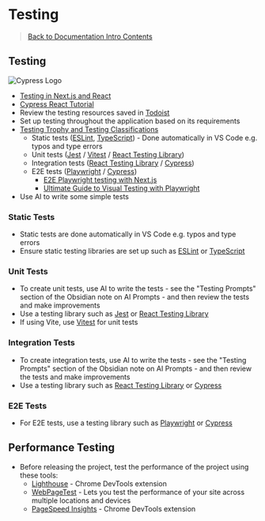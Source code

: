 # Testing

> [Back to Documentation Intro Contents](../DocumentationIntro.md)

## Testing

![Cypress Logo](https://i.imgur.com/BUzlvBh.png)

- <a href="https://medium.com/@kristiyan.velkov/the-pyramid-of-testing-in-react-js-or-next-js-a4090d3bfad2" target="_blank">Testing in Next.js and React</a>
- <a href="https://profy.dev/article/cypress-react" target="_blank">Cypress React Tutorial</a>
- Review the testing resources saved in <a href="https://todoist.com/showTask?id=6132185936&sync_id=6506084877" target="_blank">Todoist</a>
- Set up testing throughout the application based on its requirements
- <a href="https://kentcdodds.com/blog/the-testing-trophy-and-testing-classifications" target="_blank">Testing Trophy and Testing Classifications</a>
  - Static tests (<a href="https://eslint.org/" target="_blank">ESLint</a>, <a href="https://www.typescriptlang.org/" target="_blank">TypeScript</a>) - Done automatically in VS Code e.g. typos and type errors
  - Unit tests (<a href="https://jestjs.io/" target="_blank">Jest</a> / <a href="https://vitest.dev/" target="_blank">Vitest</a> / <a href="https://react-testing-library.com/" target="_blank">React Testing Library</a>)
  - Integration tests (<a href="https://testing-library.com/docs/react-testing-library/intro/" target="_blank">React Testing Library</a> / <a href="https://www.cypress.io/" target="_blank">Cypress</a>)
  - E2E tests (<a href="https://playwright.dev/" target="_blank">Playwright</a> / <a href="https://www.cypress.io/" target="_blank">Cypress</a>)
    - <a href="https://medium.com/@lucgagan/efficient-e2e-testing-for-next-js-a-playwright-tutorial-06eadfc59111" target="_blank">E2E Playwright testing with Next.js</a>
    - <a href="https://www.browsercat.com/post/ultimate-guide-visual-testing-playwright" target="_blank">Ultimate Guide to Visual Testing with Playwright</a>
- Use AI to write some simple tests

### Static Tests

- Static tests are done automatically in VS Code e.g. typos and type errors
- Ensure static testing libraries are set up such as <a href="https://eslint.org/" target="_blank">ESLint</a> or <a href="https://www.typescriptlang.org/" target="_blank">TypeScript</a>

### Unit Tests

- To create unit tests, use AI to write the tests - see the "Testing Prompts" section of the Obsidian note on AI Prompts - and then review the tests and make improvements
- Use a testing library such as <a href="https://jestjs.io/" target="_blank">Jest</a> or <a href="https://testing-library.com/docs/react-testing-library/intro/" target="_blank">React Testing Library</a>
- If using Vite, use <a href="https://vitest.dev/" target="_blank">Vitest</a> for unit tests

### Integration Tests

- To create integration tests, use AI to write the tests - see the "Testing Prompts" section of the Obsidian note on AI Prompts - and then review the tests and make improvements
- Use a testing library such as <a href="https://testing-library.com/docs/react-testing-library/intro/" target="_blank">React Testing Library</a> or <a href="https://www.cypress.io/" target="_blank">Cypress</a>

### E2E Tests

- For E2E tests, use a testing library such as <a href="https://playwright.dev/" target="_blank">Playwright</a> or <a href="https://www.cypress.io/" target="_blank">Cypress</a>

## Performance Testing

- Before releasing the project, test the performance of the project using these tools:
  - <a href="https://lighthouse.dev/" target="_blank">Lighthouse</a> - Chrome DevTools extension
  - <a href="https://www.webpagetest.org/" target="_blank">WebPageTest</a> - Lets you test the performance of your site across multiple locations and devices
  - <a href="https://pagespeed.web.dev/" target="_blank">PageSpeed Insights</a> - Chrome DevTools extension